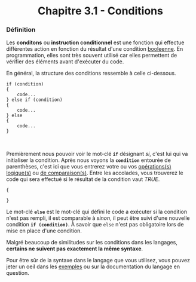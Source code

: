 <center><h1>Chapitre 3.1 - Conditions</h1></center>

### Définition

Les **conditons** ou **instruction conditionnel** est une fonction qui effectue différentes action en fonction du résultat d'une condition [booleenne](../Chapter_1/Types.md#types-bool). En programmation, elles sont très souvent utilisé car elles permettent de vérifier des éléments avant d'exécuter du code.

En général, la structure des conditions ressemble à celle ci-dessous.

```
if (condition)
{
    code...
} else if (condition)
{
    code...
} else
{
    code...
}
```
<br>

Premièrement nous pouvoir voir le mot-clé **`if`** désignant _si_, c'est lui qui va initialiser la condition. Après nous voyons la **`condition`** entourée de parenthèses, c'est ici que vous entrerez votre ou vos [opérations(s) logique(s)](../Chapter_2/Logic.md) ou [de comparaison(s)](../Chapter_2/Comparison.md). Entre les accolades, vous trouverez le code qui sera effectué si le résultat de la condition vaut _TRUE_.

```
{

}
```

Le mot-clé **`else`** est le mot-clé qui défini le code a exécuter si la condition n'est pas rempli, il est comparable à _sinon_, il peut être suivi d'une nouvelle condition **`if (condition)`**. À savoir que `else` n'est pas obligatoire lors de mise en place d'une condition.

Malgré beaucoup de similitudes sur les conditions dans les langages, **certains ne suivent pas exactement la même syntaxe**.

Pour être sûr de la syntaxe dans le langage que vous utilisez, vous pouvez jeter un oeil dans les [exemples](./Practice) ou sur la documentation du langage en question.